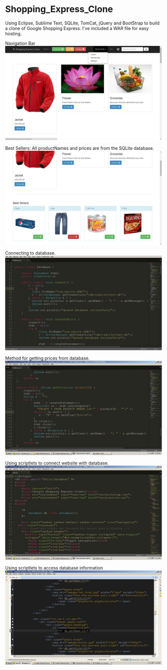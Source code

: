 Shopping_Express_Clone
======================

Using Eclipse, Sublime Text, SQLite, TomCat, jQuery and BootStrap to build a clone of Google Shopping Express.
I've included a WAR file for easy hosting.

Navigation Bar
![](https://github.com/sophalkim/Shopping_Express_Clone/blob/master/ScreenShots/Navigation_Bar.JPG)

Best Sellers: All productNames and prices are from the SQLite database.
![](https://github.com/sophalkim/Shopping_Express_Clone/blob/master/ScreenShots/Best_Sellers.JPG)

Connecting to database.
![](https://github.com/sophalkim/Shopping_Express_Clone/blob/master/ScreenShots/Connecting_To_DataBase.JPG)

Method for getting prices from database.
![](https://github.com/sophalkim/Shopping_Express_Clone/blob/master/ScreenShots/Getting_Prices_From_DataBase.JPG)

Using scriptlets to connect website with database.
![](https://github.com/sophalkim/Shopping_Express_Clone/blob/master/ScreenShots/Scriptlets_to_Connect_Website_to_DataBase.JPG)

Using scriptlets to access database information
![](https://github.com/sophalkim/Shopping_Express_Clone/blob/master/ScreenShots/Scriptlets_to_Access_DataBase_Information.JPG)
